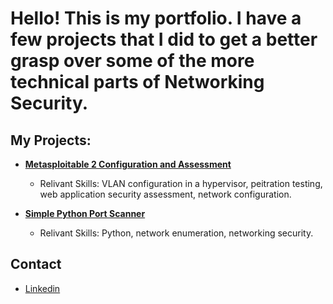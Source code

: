 <h1>Hello! This is my portfolio. I have a few projects that I did to get a better grasp over some of the more technical parts of Networking Security. <br/></h1>

<h2>My Projects:</h2>

- <b>[Metasploitable 2 Configuration and Assessment](https://github.com/RileyRobinson664/Metasploiatable2/tree/main)</b>
  - Relivant Skills: VLAN configuration in a hypervisor, peitration testing, web application security assessment, network configuration.
 

- <b>[Simple Python Port Scanner](https://github.com/RileyRobinson664/SimplePythonPortScanner)</b>
  - Relivant Skills: Python, network enumeration, networking security.

<h2>Contact</h2>

- [Linkedin](https://www.linkedin.com/in/riley-robinson-972443351/)
